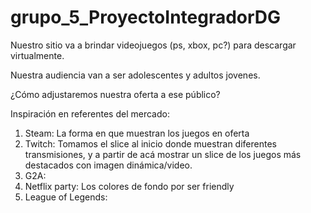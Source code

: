 # grupo_5_ProyectoIntegradorDG

Nuestro sitio va a brindar videojuegos (ps, xbox, pc?) para descargar virtualmente.

Nuestra audiencia van a ser adolescentes y adultos jovenes.

¿Cómo adjustaremos nuestra oferta a ese público?

Inspiración en referentes del mercado:
1) Steam: La forma en que muestran los juegos en oferta
2) Twitch: Tomamos el slice al inicio donde muestran diferentes transmisiones, y a partir de acá mostrar un slice de los juegos más destacados con imagen dinámica/video.
3) G2A:
4) Netflix party: Los colores de fondo por ser friendly
5) League of Legends:

